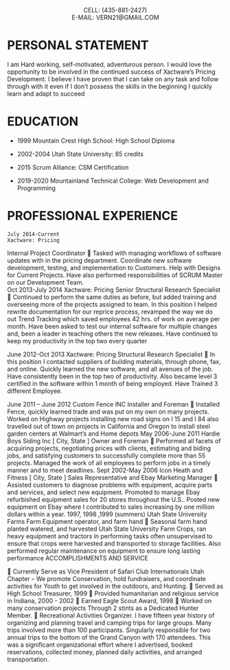 <center>CELL: (435-881-2427)</center>

<center>E-MAIL: VERN21@GMAIL.COM</center>


# PERSONAL STATEMENT
<p>I am Hard working, self-motivated, adventurous person. I would love the opportunity to be involved in the continued success of Xactware’s Pricing Development.  I believe I have proven that I can take on any task and follow through with it even if I don’t possess the skills in the beginning I quickly learn and adapt to succeed</p> 

# EDUCATION 
- 1999 Mountain Crest High School: High School Diploma
	
- 2002-2004  Utah State University: 85 credits

- 2015 Scrum Alliance: CSM Certification

- 2019-2020 Mountainland Technical College: Web Development and Programming 


# PROFESSIONAL EXPERIENCE
	July 2014-Current                                                     Xactware: Pricing
Internal Project Coordinator 
	Tasked with managing workflows of software updates with in the pricing department.  Coordinate new software development, testing, and implementation to Customers.  Help with Designs for Current Projects.  Have also performed responsibilities of SCRUM Master on our Development Team.    
Oct 2013-July 2014                                                     Xactware: Pricing
Senior Structural Research Specialist
	Continued to perform the same duties as before, but added training and overseeing more of the projects assigned to team.  In this position I helped rewrite documentation for our reprice process, revamped the way we do out Trend Tracking which saved employees 42 hrs. of work on average per month.  Have been asked to test our internal software for multiple changes and, been a leader in teaching others the new releases.  Have continued to keep my productivity in the top two every quarter 


June 2012-Oct 2013                                                     Xactware: Pricing
Structural Research Specialist
	In this position I contacted suppliers of building materials, through phone, fax, and online.  Quickly learned the new software, and all avenues of the job. Have consistently been in the top two of productivity.  Also became level 3 certified in the software within 1 month of being employed. Have Trained 3 different Employee.  

June 2011 – June 2012                                               Custom Fence INC
Installer and Foreman
	Installed Fence, quickly learned trade and was put on my own on many projects.  Worked on Highway projects installing new road signs on I 15 and I 84 also travelled out of town on projects in California and Oregon to install steel garden centers at Walmart’s and Home depots
May 2006-June 2011	Hardie Boys Siding Inc	[  City, State  ] 
Owner and Foreman
	Performed all facets of acquiring projects, negotiating prices with clients, estimating and biding jobs, and satisfying customers to successfully complete more than 55 projects.  Managed the work of all employees to perform jobs in a timely manner and to meet deadlines. 
Sept 2002-May 2006	Icon Heath and Fitness	[  City, State  ] 
Sales Representative and Ebay Marketing Manager
	Assisted customers to diagnose problems with equipment, acquire parts and services, and select new equipment.  Promoted to manage Ebay refurbished equipment sales for 20 stores throughout the U.S..   Posted new equipment on Ebay where I contributed to sales increasing by one million dollars within a year. 
1997, 1998 ,1999 (summers)                     Utah State University Farms
Farm Equipment operator, and farm hand
	Seasonal farm hand planted watered, and harvested Utah State University Farm Crops, ran heavy equipment and tractors in performing tasks often unsupervised to ensure that crops were harvested and transported to storage facilities.  Also performed regular maintenance on equipment to ensure long lasting performance 
ACCOMPLISHMENTS AND SERVICE
 
	Currently Serve as Vice President of Safari Club Internationals Utah Chapter – We promote Conservation, hold fundraisers, and coordinate activities for Youth to get involved in the outdoors, and Hunting. 
	Served as High School  Treasurer, 1999
	Provided humanitarian and religious service in Indiana, 2000 - 2002
	Earned Eagle Scout Award, 1998
	Worked on many conservation projects Through 2 stints as a Dedicated Hunter Member. 
	Recreational Activities Organizer.  I have fifteen year history of organizing and planning travel and camping trips for large groups.  Many trips involved more than 100 participants.   Singularly responsible for two annual trips to the bottom of the Grand Canyon with 170 attendees. This was a significant organizational effort where I advertised, booked reservations, collected money, planned daily activities, and arranged transportation.


